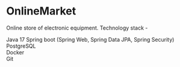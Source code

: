 # OnlineMarket

Online store of electronic equipment.
Technology stack -

Java 17
Spring boot (Spring Web, Spring Data JPA, Spring Security)<br>
PostgreSQL<br>
Docker<br>
Git 
